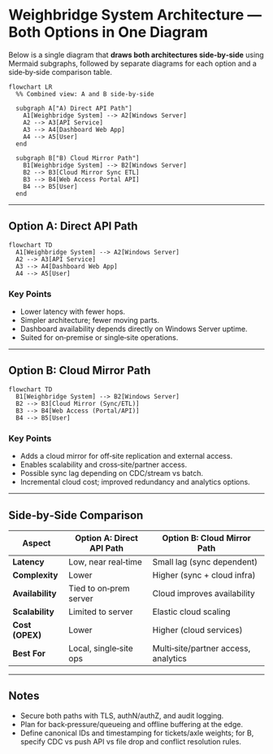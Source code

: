 # Weighbridge System Architecture — Both Options in One Diagram

Below is a single diagram that **draws both architectures side‑by‑side** using Mermaid subgraphs, followed by separate diagrams for each option and a side‑by‑side comparison table.

```mermaid
flowchart LR
  %% Combined view: A and B side-by-side

  subgraph A["A) Direct API Path"]
    A1[Weighbridge System] --> A2[Windows Server]
    A2 --> A3[API Service]
    A3 --> A4[Dashboard Web App]
    A4 --> A5[User]
  end

  subgraph B["B) Cloud Mirror Path"]
    B1[Weighbridge System] --> B2[Windows Server]
    B2 --> B3[Cloud Mirror Sync ETL]
    B3 --> B4[Web Access Portal API]
    B4 --> B5[User]
  end
```

---

## Option A: Direct API Path
```mermaid
flowchart TD
  A1[Weighbridge System] --> A2[Windows Server]
  A2 --> A3[API Service]
  A3 --> A4[Dashboard Web App]
  A4 --> A5[User]
```

### Key Points
- Lower latency with fewer hops.
- Simpler architecture; fewer moving parts.
- Dashboard availability depends directly on Windows Server uptime.
- Suited for on‑premise or single‑site operations.

---

## Option B: Cloud Mirror Path
```mermaid
flowchart TD
  B1[Weighbridge System] --> B2[Windows Server]
  B2 --> B3[Cloud Mirror (Sync/ETL)]
  B3 --> B4[Web Access (Portal/API)]
  B4 --> B5[User]
```

### Key Points
- Adds a cloud mirror for off‑site replication and external access.
- Enables scalability and cross‑site/partner access.
- Possible sync lag depending on CDC/stream vs batch.
- Incremental cloud cost; improved redundancy and analytics options.

---

## Side‑by‑Side Comparison

| Aspect            | Option A: Direct API Path | Option B: Cloud Mirror Path |
|-------------------|---------------------------|-----------------------------|
| **Latency**       | Low, near real‑time       | Small lag (sync dependent)  |
| **Complexity**    | Lower                     | Higher (sync + cloud infra) |
| **Availability**  | Tied to on‑prem server    | Cloud improves availability |
| **Scalability**   | Limited to server         | Elastic cloud scaling       |
| **Cost (OPEX)**   | Lower                     | Higher (cloud services)     |
| **Best For**      | Local, single‑site ops    | Multi‑site/partner access, analytics |

---

## Notes
- Secure both paths with TLS, authN/authZ, and audit logging.
- Plan for back‑pressure/queueing and offline buffering at the edge.
- Define canonical IDs and timestamping for tickets/axle weights; for B, specify CDC vs push API vs file drop and conflict resolution rules.
